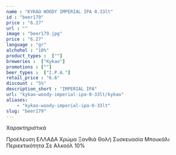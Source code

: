 ```yaml
---
name : "ΚΥΚΑΩ WOODY IMPERIAL IPA 0.33lt"
id : "beer179"
price : "6.27"
url : ""
image : "beer179.jpg"
price : "6.27"
language : "gr"
alchohol : "10%"
product_types :  [""]
breweries :  ["Kykao"]
promotions : [""]
beer_types :  ["I.P.A."]
retail_price : "6.6"
discount : "5%"
description_short : "IMPERIAL IPA"
url: "kykao-woody-imperial-ipa-0-33lt/kykao"
aliases: 
    - "kykao-woody-imperial-ipa-0-33lt"
slug: "beer179"
---
```


Χαρακτηριστικά

Προέλευση
ΕΛΛΑΔΑ
Χρώμα
Ξανθιά Θολή
Συσκευασία
Μπουκάλι
Περιεκτικότητα Σε Αλκοόλ
10%